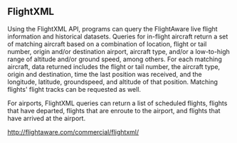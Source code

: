 ## FlightXML

Using the FlightXML API, programs can query the FlightAware live flight information and historical datasets. Queries for in-flight aircraft return a set of matching aircraft based on a combination of location, flight or tail number, origin and/or destination airport, aircraft type, and/or a low-to-high range of altitude and/or ground speed, among others. For each matching aircraft, data returned includes the flight or tail number, the aircraft type, origin and destination, time the last position was received, and the longitude, latitude, groundspeed, and altitude of that position. Matching flights' flight tracks can be requested as well.

For airports, FlightXML queries can return a list of scheduled flights, flights that have departed, flights that are enroute to the airport, and flights that have arrived at the airport.

<http://flightaware.com/commercial/flightxml/>
